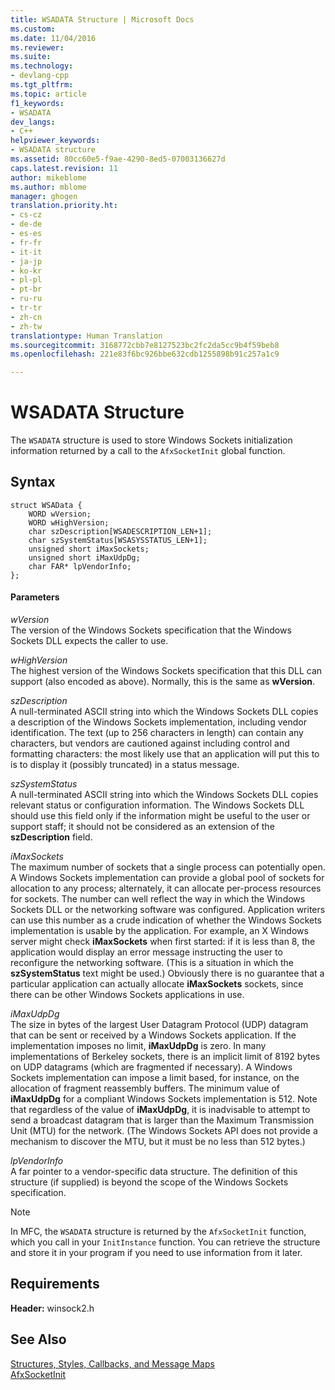 ```yaml
---
title: WSADATA Structure | Microsoft Docs
ms.custom: 
ms.date: 11/04/2016
ms.reviewer: 
ms.suite: 
ms.technology:
- devlang-cpp
ms.tgt_pltfrm: 
ms.topic: article
f1_keywords:
- WSADATA
dev_langs:
- C++
helpviewer_keywords:
- WSADATA structure
ms.assetid: 80cc60e5-f9ae-4290-8ed5-07003136627d
caps.latest.revision: 11
author: mikeblome
ms.author: mblome
manager: ghogen
translation.priority.ht:
- cs-cz
- de-de
- es-es
- fr-fr
- it-it
- ja-jp
- ko-kr
- pl-pl
- pt-br
- ru-ru
- tr-tr
- zh-cn
- zh-tw
translationtype: Human Translation
ms.sourcegitcommit: 3168772cbb7e8127523bc2fc2da5cc9b4f59beb8
ms.openlocfilehash: 221e83f6bc926bbe632cdb1255898b91c257a1c9

---
```

# WSADATA Structure
The `WSADATA` structure is used to store Windows Sockets initialization information returned by a call to the `AfxSocketInit` global function.  
  
## Syntax  
  
```  
struct WSAData {  
    WORD wVersion;  
    WORD wHighVersion;  
    char szDescription[WSADESCRIPTION_LEN+1];  
    char szSystemStatus[WSASYSSTATUS_LEN+1];  
    unsigned short iMaxSockets;  
    unsigned short iMaxUdpDg;  
    char FAR* lpVendorInfo;  
};  
```  
  
#### Parameters  
 *wVersion*  
 The version of the Windows Sockets specification that the Windows Sockets DLL expects the caller to use.  
  
 *wHighVersion*  
 The highest version of the Windows Sockets specification that this DLL can support (also encoded as above). Normally, this is the same as **wVersion**.  
  
 *szDescription*  
 A null-terminated ASCII string into which the Windows Sockets DLL copies a description of the Windows Sockets implementation, including vendor identification. The text (up to 256 characters in length) can contain any characters, but vendors are cautioned against including control and formatting characters: the most likely use that an application will put this to is to display it (possibly truncated) in a status message.  
  
 *szSystemStatus*  
 A null-terminated ASCII string into which the Windows Sockets DLL copies relevant status or configuration information. The Windows Sockets DLL should use this field only if the information might be useful to the user or support staff; it should not be considered as an extension of the **szDescription** field.  
  
 *iMaxSockets*  
 The maximum number of sockets that a single process can potentially open. A Windows Sockets implementation can provide a global pool of sockets for allocation to any process; alternately, it can allocate per-process resources for sockets. The number can well reflect the way in which the Windows Sockets DLL or the networking software was configured. Application writers can use this number as a crude indication of whether the Windows Sockets implementation is usable by the application. For example, an X Windows server might check **iMaxSockets** when first started: if it is less than 8, the application would display an error message instructing the user to reconfigure the networking software. (This is a situation in which the **szSystemStatus** text might be used.) Obviously there is no guarantee that a particular application can actually allocate **iMaxSockets** sockets, since there can be other Windows Sockets applications in use.  
  
 *iMaxUdpDg*  
 The size in bytes of the largest User Datagram Protocol (UDP) datagram that can be sent or received by a Windows Sockets application. If the implementation imposes no limit, **iMaxUdpDg** is zero. In many implementations of Berkeley sockets, there is an implicit limit of 8192 bytes on UDP datagrams (which are fragmented if necessary). A Windows Sockets implementation can impose a limit based, for instance, on the allocation of fragment reassembly buffers. The minimum value of **iMaxUdpDg** for a compliant Windows Sockets implementation is 512. Note that regardless of the value of **iMaxUdpDg**, it is inadvisable to attempt to send a broadcast datagram that is larger than the Maximum Transmission Unit (MTU) for the network. (The Windows Sockets API does not provide a mechanism to discover the MTU, but it must be no less than 512 bytes.)  
  
 *lpVendorInfo*  
 A far pointer to a vendor-specific data structure. The definition of this structure (if supplied) is beyond the scope of the Windows Sockets specification.  
  
> [!NOTE]
>  In MFC, the `WSADATA` structure is returned by the `AfxSocketInit` function, which you call in your `InitInstance` function. You can retrieve the structure and store it in your program if you need to use information from it later.  
  
## Requirements  
 **Header:** winsock2.h  
  
## See Also  
 [Structures, Styles, Callbacks, and Message Maps](../../mfc/reference/structures-styles-callbacks-and-message-maps.md)   
 [AfxSocketInit](../../mfc/reference/application-information-and-management.md#afxsocketinit)




<!--HONumber=Jan17_HO1-->


